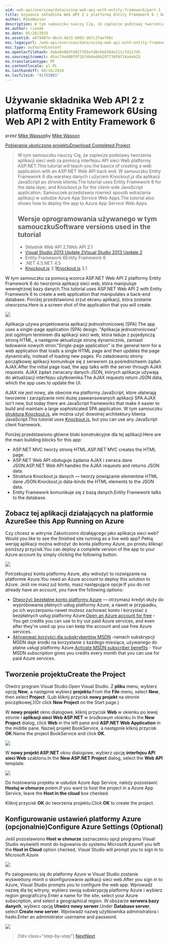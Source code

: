 ```yaml
---
uid: web-api/overview/data/using-web-api-with-entity-framework/part-1
title: Używanie składnika Web API 2 z platformą Entity Framework 6 | Dokumentacja firmy Microsoft
author: MikeWasson
description: W tym samouczku nauczy Cię, że zaplecze podstawy tworzenia aplikacji sieci web za pomocą interfejsu API sieci Web platformy ASP.NET. W tym samouczku użyto programu Entity Framework 6 dla układ danych...
ms.author: riande
ms.date: 05/28/2015
ms.assetid: e879487e-dbcd-4b33-b092-d67c37ae768c
msc.legacyurl: /web-api/overview/data/using-web-api-with-entity-framework/part-1
msc.type: authoredcontent
ms.openlocfilehash: 4abe0e06dfd927765efd8e566584e111cf4117d5
ms.sourcegitcommit: 45ac74e400f9f2b7dbded66297730f6f14a4eb25
ms.translationtype: MT
ms.contentlocale: pl-PL
ms.lasthandoff: 08/16/2018
ms.locfileid: "41753081"
---
```

<a name="using-web-api-2-with-entity-framework-6"></a><span data-ttu-id="fa50c-104">Używanie składnika Web API 2 z platformą Entity Framework 6</span><span class="sxs-lookup"><span data-stu-id="fa50c-104">Using Web API 2 with Entity Framework 6</span></span>
====================
<span data-ttu-id="fa50c-105">przez [Mike Wasson](https://github.com/MikeWasson)</span><span class="sxs-lookup"><span data-stu-id="fa50c-105">by [Mike Wasson](https://github.com/MikeWasson)</span></span>

[<span data-ttu-id="fa50c-106">Pobieranie ukończone projektu</span><span class="sxs-lookup"><span data-stu-id="fa50c-106">Download Completed Project</span></span>](https://github.com/MikeWasson/BookService)

> <span data-ttu-id="fa50c-107">W tym samouczku nauczy Cię, że zaplecze podstawy tworzenia aplikacji sieci web za pomocą interfejsu API sieci Web platformy ASP.NET.</span><span class="sxs-lookup"><span data-stu-id="fa50c-107">This tutorial will teach you the basics of creating a web application with an ASP.NET Web API back end.</span></span> <span data-ttu-id="fa50c-108">W samouczku Entity Framework 6 dla warstwy danych i użyciem Knockout.js dla aplikacji JavaScript po stronie klienta.</span><span class="sxs-lookup"><span data-stu-id="fa50c-108">The tutorial uses Entity Framework 6 for the data layer, and Knockout.js for the client-side JavaScript application.</span></span> <span data-ttu-id="fa50c-109">Samouczek przedstawia również sposób wdrażania aplikacji w usłudze Azure App Service Web Apps.</span><span class="sxs-lookup"><span data-stu-id="fa50c-109">The tutorial also shows how to deploy the app to Azure App Service Web Apps.</span></span>
> 
> ## <a name="software-versions-used-in-the-tutorial"></a><span data-ttu-id="fa50c-110">Wersje oprogramowania używanego w tym samouczku</span><span class="sxs-lookup"><span data-stu-id="fa50c-110">Software versions used in the tutorial</span></span>
> 
> 
> - <span data-ttu-id="fa50c-111">Składnik Web API 2.1</span><span class="sxs-lookup"><span data-stu-id="fa50c-111">Web API 2.1</span></span>
> - [<span data-ttu-id="fa50c-112">Visual Studio 2013 Update 2</span><span class="sxs-lookup"><span data-stu-id="fa50c-112">Visual Studio 2013 Update 2</span></span>](https://www.visualstudio.com/downloads/download-visual-studio-vs)
> - <span data-ttu-id="fa50c-113">Entity Framework 6</span><span class="sxs-lookup"><span data-stu-id="fa50c-113">Entity Framework 6</span></span>
> - <span data-ttu-id="fa50c-114">.NET 4.5</span><span class="sxs-lookup"><span data-stu-id="fa50c-114">.NET 4.5</span></span>
> - <span data-ttu-id="fa50c-115">[Knockout.js](http://knockoutjs.com/) 3.1</span><span class="sxs-lookup"><span data-stu-id="fa50c-115">[Knockout.js](http://knockoutjs.com/) 3.1</span></span>


<span data-ttu-id="fa50c-116">W tym samouczku za pomocą wzorca ASP.NET Web API 2 platformy Entity Framework 6 do tworzenia aplikacji sieci web, która manipuluje wewnętrznej bazy danych.</span><span class="sxs-lookup"><span data-stu-id="fa50c-116">This tutorial uses ASP.NET Web API 2 with Entity Framework 6 to create a web application that manipulates a back-end database.</span></span> <span data-ttu-id="fa50c-117">Poniżej przedstawiono zrzut ekranu aplikacji, która zostanie utworzona.</span><span class="sxs-lookup"><span data-stu-id="fa50c-117">Here is a screen shot of the application that you will create.</span></span>

[![](part-1/_static/image2.png)](part-1/_static/image1.png)

<span data-ttu-id="fa50c-118">Aplikacja używa projektowania aplikacji jednostronicowej (SPA).</span><span class="sxs-lookup"><span data-stu-id="fa50c-118">The app uses a single-page application (SPA) design.</span></span> <span data-ttu-id="fa50c-119">"Aplikacja jednostronicowa" jest ogólnym terminem dla aplikacji sieci web, która ładuje z pojedynczą stroną HTML, a następnie aktualizuje stronę dynamicznie, zamiast ładowanie nowych stron.</span><span class="sxs-lookup"><span data-stu-id="fa50c-119">"Single-page application" is the general term for a web application that loads a single HTML page and then updates the page dynamically, instead of loading new pages.</span></span> <span data-ttu-id="fa50c-120">Po załadowaniu strony początkowej aplikacji komunikuje się z serwerem za pośrednictwem żądań AJAX.</span><span class="sxs-lookup"><span data-stu-id="fa50c-120">After the initial page load, the app talks with the server through AJAX requests.</span></span> <span data-ttu-id="fa50c-121">AJAX żądań zwracany danych JSON, których aplikacje używają do aktualizacji interfejsu użytkownika.</span><span class="sxs-lookup"><span data-stu-id="fa50c-121">The AJAX requests return JSON data, which the app uses to update the UI.</span></span>

<span data-ttu-id="fa50c-122">AJAX nie jest nowy, ale obecnie ma platformy JavaScript, które ułatwiają tworzenie i zarządzanie nimi dużej zaawansowanych aplikacji SPA.</span><span class="sxs-lookup"><span data-stu-id="fa50c-122">AJAX isn't new, but today there are JavaScript frameworks that make it easier to build and maintain a large sophisticated SPA application.</span></span> <span data-ttu-id="fa50c-123">W tym samouczku [struktura Knockout.js](http://knockoutjs.com/), ale można użyć dowolnej architektury klienta JavaScript.</span><span class="sxs-lookup"><span data-stu-id="fa50c-123">This tutorial uses [Knockout.js](http://knockoutjs.com/), but you can use any JavaScript client framework.</span></span>

<span data-ttu-id="fa50c-124">Poniżej przedstawiono główne bloki konstrukcyjne dla tej aplikacji:</span><span class="sxs-lookup"><span data-stu-id="fa50c-124">Here are the main building blocks for this app:</span></span>

- <span data-ttu-id="fa50c-125">ASP.NET MVC tworzy stronę HTML.</span><span class="sxs-lookup"><span data-stu-id="fa50c-125">ASP.NET MVC creates the HTML page.</span></span>
- <span data-ttu-id="fa50c-126">ASP.NET Web API obsługuje żądania AJAX i zwraca dane JSON.</span><span class="sxs-lookup"><span data-stu-id="fa50c-126">ASP.NET Web API handles the AJAX requests and returns JSON data.</span></span>
- <span data-ttu-id="fa50c-127">Struktura Knockout.js danych — tworzy powiązanie elementów HTML dane JSON.</span><span class="sxs-lookup"><span data-stu-id="fa50c-127">Knockout.js data-binds the HTML elements to the JSON data.</span></span>
- <span data-ttu-id="fa50c-128">Entity Framework komunikuje się z bazą danych.</span><span class="sxs-lookup"><span data-stu-id="fa50c-128">Entity Framework talks to the database.</span></span>

## <a name="see-this-app-running-on-azure"></a><span data-ttu-id="fa50c-129">Zobacz tej aplikacji działających na platformie Azure</span><span class="sxs-lookup"><span data-stu-id="fa50c-129">See this App Running on Azure</span></span>

<span data-ttu-id="fa50c-130">Czy chcesz w witrynie Zakończono działającego jako aplikacja sieci web?</span><span class="sxs-lookup"><span data-stu-id="fa50c-130">Would you like to see the finished site running as a live web app?</span></span> <span data-ttu-id="fa50c-131">Pełną wersję aplikacji można wdrożyć do konta platformy Azure, po prostu kliknąć poniższy przycisk.</span><span class="sxs-lookup"><span data-stu-id="fa50c-131">You can deploy a complete version of the app to your Azure account by simply clicking the following button.</span></span>

[![](http://azuredeploy.net/deploybutton.png)](https://azuredeploy.net/?WT.mc_id=deploy_azure_aspnet&repository=https://github.com/tfitzmac/BookService)

<span data-ttu-id="fa50c-132">Potrzebujesz konta platformy Azure, aby wdrożyć to rozwiązanie na platformie Azure.</span><span class="sxs-lookup"><span data-stu-id="fa50c-132">You need an Azure account to deploy this solution to Azure.</span></span> <span data-ttu-id="fa50c-133">Jeśli nie masz już konto, masz następujące opcje:</span><span class="sxs-lookup"><span data-stu-id="fa50c-133">If you do not already have an account, you have the following options:</span></span>

- <span data-ttu-id="fa50c-134">[Otworzyć bezpłatne konto platformy Azure](https://azure.microsoft.com/pricing/free-trial/?WT.mc_id=A443DD604) — otrzymasz kredyt służy do wypróbowania płatnych usług platformy Azure, a nawet w przypadku, po ich wyczerpaniu nawet możesz zachować konto i korzystać z bezpłatnych usług platformy Azure.</span><span class="sxs-lookup"><span data-stu-id="fa50c-134">[Open an Azure account for free](https://azure.microsoft.com/pricing/free-trial/?WT.mc_id=A443DD604) - You get credits you can use to try out paid Azure services, and even after they're used up you can keep the account and use free Azure services.</span></span>
- <span data-ttu-id="fa50c-135">[Aktywować korzyści dla subskrybentów MSDN](https://azure.microsoft.com/pricing/member-offers/msdn-benefits-details/?WT.mc_id=A443DD604) -ramach subskrypcji MSDN daje środki na korzystanie z każdego miesiąca, używanego do płatne usługi platformy Azure.</span><span class="sxs-lookup"><span data-stu-id="fa50c-135">[Activate MSDN subscriber benefits](https://azure.microsoft.com/pricing/member-offers/msdn-benefits-details/?WT.mc_id=A443DD604) - Your MSDN subscription gives you credits every month that you can use for paid Azure services.</span></span>

## <a name="create-the-project"></a><span data-ttu-id="fa50c-136">Tworzenie projektu</span><span class="sxs-lookup"><span data-stu-id="fa50c-136">Create the Project</span></span>

<span data-ttu-id="fa50c-137">Otwórz program Visual Studio.</span><span class="sxs-lookup"><span data-stu-id="fa50c-137">Open Visual Studio.</span></span> <span data-ttu-id="fa50c-138">Z **pliku** menu, wybierz opcję **New**, a następnie wybierz **projektu**.</span><span class="sxs-lookup"><span data-stu-id="fa50c-138">From the **File** menu, select **New**, then select **Project**.</span></span> <span data-ttu-id="fa50c-139">(Lub kliknij przycisk **nowy projekt** na stronie początkowej.)</span><span class="sxs-lookup"><span data-stu-id="fa50c-139">(Or click **New Project** on the Start page.)</span></span>

<span data-ttu-id="fa50c-140">W **nowy projekt** okno dialogowe, kliknij przycisk **Web** w okienku po lewej stronie i **aplikacji sieci Web ASP.NET** w środkowym okienku.</span><span class="sxs-lookup"><span data-stu-id="fa50c-140">In the **New Project** dialog, click **Web** in the left pane and **ASP.NET Web Application** in the middle pane.</span></span> <span data-ttu-id="fa50c-141">Nazwij projekt BookService, a następnie kliknij przycisk **OK**.</span><span class="sxs-lookup"><span data-stu-id="fa50c-141">Name the project BookService and click **OK**.</span></span>

[![](part-1/_static/image4.png)](part-1/_static/image3.png)

<span data-ttu-id="fa50c-142">W **nowy projekt ASP.NET** okno dialogowe, wybierz opcję **interfejsu API sieci Web** szablonu.</span><span class="sxs-lookup"><span data-stu-id="fa50c-142">In the **New ASP.NET Project** dialog, select the **Web API** template.</span></span>

[![](part-1/_static/image6.png)](part-1/_static/image5.png)

<span data-ttu-id="fa50c-143">Do hostowania projektu w usłudze Azure App Service, należy pozostawić **Hostuj w chmurze** polem.</span><span class="sxs-lookup"><span data-stu-id="fa50c-143">If you want to host the project in a Azure App Service, leave the **Host in the cloud** box checked.</span></span>

<span data-ttu-id="fa50c-144">Kliknij przycisk **OK** do tworzenia projektu.</span><span class="sxs-lookup"><span data-stu-id="fa50c-144">Click **OK** to create the project.</span></span>

## <a name="configure-azure-settings-optional"></a><span data-ttu-id="fa50c-145">Konfigurowanie ustawień platformy Azure (opcjonalnie)</span><span class="sxs-lookup"><span data-stu-id="fa50c-145">Configure Azure Settings (Optional)</span></span>

<span data-ttu-id="fa50c-146">Jeśli pozostawiono **Host w chmurze** zaznaczeniu opcji programu Visual Studio wyświetli monit do logowania do systemu Microsoft Azure</span><span class="sxs-lookup"><span data-stu-id="fa50c-146">If you left the **Host in Cloud** option checked, Visual Studio will prompt you to sign in to Microsoft Azure</span></span>

[![](part-1/_static/image8.png)](part-1/_static/image7.png)

<span data-ttu-id="fa50c-147">Po zalogowaniu się do platformy Azure w Visual Studio zostanie wyświetlony monit o skonfigurowanie aplikacji sieci web.</span><span class="sxs-lookup"><span data-stu-id="fa50c-147">After you sign in to Azure, Visual Studio prompts you to configure the web app.</span></span> <span data-ttu-id="fa50c-148">Wprowadź nazwę dla tej witryny, wybierz swoją subskrypcję platformy Azure i wybierz region geograficzny.</span><span class="sxs-lookup"><span data-stu-id="fa50c-148">Enter a name for the site, select your Azure subscription, and select a geographical region.</span></span> <span data-ttu-id="fa50c-149">W obszarze **serwera bazy danych**, wybierz opcję **Utwórz nowy serwer**.</span><span class="sxs-lookup"><span data-stu-id="fa50c-149">Under **Database server**, select **Create new server**.</span></span> <span data-ttu-id="fa50c-150">Wprowadź nazwę użytkownika administratora i hasło.</span><span class="sxs-lookup"><span data-stu-id="fa50c-150">Enter an administrator username and password.</span></span>

[![](part-1/_static/image10.png)](part-1/_static/image9.png)

> [!div class="step-by-step"]
> [<span data-ttu-id="fa50c-151">Next</span><span class="sxs-lookup"><span data-stu-id="fa50c-151">Next</span></span>](part-2.md)
